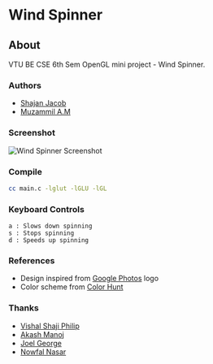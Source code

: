 # Wind Spinner
## About 
VTU BE CSE 6th Sem OpenGL mini project - Wind Spinner.
### Authors
-	[Shajan Jacob](http://www.shajanjacob.com) 
-	[Muzammil A.M](https://www.facebook.com/muzammil.muchu3)
### Screenshot
![Wind Spinner Screenshot](https://raw.githubusercontent.com/shajanjp/wind-spinner/089a537cb5eb521fab62f1903cad0013c7e682fa/Screenshot.png "Wind Spinner")
### Compile
```bash
cc main.c -lglut -lGLU -lGL
```
### Keyboard Controls
```
a : Slows down spinning
s : Stops spinning
d : Speeds up spinning
```
### References
-	Design inspired from [Google Photos](https://photos.google.com/) logo
-	Color scheme from [Color Hunt](http://colorhunt.co/c/38262)
### Thanks
-	[Vishal Shaji Philip](https://www.facebook.com/VishaalxD)
-	[Akash Manoj](https://www.facebook.com/akash.manoj3)
-	[Joel George](https://www.facebook.com/metaleinstein93)
-	[Nowfal Nasar](https://www.facebook.com/NOWFAL.147)
